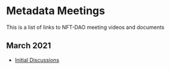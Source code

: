 # Metadata Meetings

This is a list of links to NFT-DAO meeting videos and documents

## March 2021

* [Initial Discussions](https://github.com/stephen-rowan/Cardano-NFT-DAO-Notes/blob/main/Metadata/Meetings/2021-03-09-Metadata-github)

